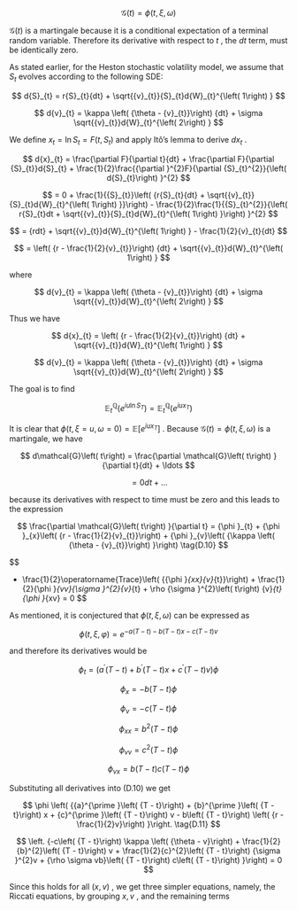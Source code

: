 $$
\mathcal{G}\left( t\right)  = \phi \left( {t,\xi ,\omega }\right)  \tag{D.9}
$$

$\mathcal{G}\left( t\right)$ is a martingale because it is a conditional expectation of a terminal random variable. Therefore its derivative with respect to $t$ , the ${dt}$ term, must be identically zero.



As stated earlier, for the Heston stochastic volatility model, we assume that ${S}_{t}$ evolves according to the following SDE:

$$
d{S}_{t} = r{S}_{t}{dt} + \sqrt{{v}_{t}}{S}_{t}d{W}_{t}^{\left( 1\right) }
$$

$$
d{v}_{t} = \kappa \left( {\theta  - {v}_{t}}\right) {dt} + \sigma \sqrt{{v}_{t}}d{W}_{t}^{\left( 2\right) }
$$

We define ${x}_{t} = \ln {S}_{t} = F\left( {t,{S}_{t}}\right)$ and apply Itô’s lemma to derive $d{x}_{t}$ .

$$
d{x}_{t} = \frac{\partial F}{\partial t}{dt} + \frac{\partial F}{\partial {S}_{t}}d{S}_{t} + \frac{1}{2}\frac{{\partial }^{2}F}{\partial {S}_{t}^{2}}{\left( d{S}_{t}\right) }^{2}
$$

$$
= 0 + \frac{1}{{S}_{t}}\left( {r{S}_{t}{dt} + \sqrt{{v}_{t}}{S}_{t}d{W}_{t}^{\left( 1\right) }}\right)  - \frac{1}{2}\frac{1}{{S}_{t}^{2}}{\left( r{S}_{t}dt + \sqrt{{v}_{t}}{S}_{t}d{W}_{t}^{\left( 1\right) }\right) }^{2}
$$

$$
= {rdt} + \sqrt{{v}_{t}}d{W}_{t}^{\left( 1\right) } - \frac{1}{2}{v}_{t}{dt}
$$

$$
= \left( {r - \frac{1}{2}{v}_{t}}\right) {dt} + \sqrt{{v}_{t}}d{W}_{t}^{\left( 1\right) }
$$

where

$$
d{v}_{t} = \kappa \left( {\theta  - {v}_{t}}\right) {dt} + \sigma \sqrt{{v}_{t}}d{W}_{t}^{\left( 2\right) }
$$

Thus we have

$$
d{x}_{t} = \left( {r - \frac{1}{2}{v}_{t}}\right) {dt} + \sqrt{{v}_{t}}d{W}_{t}^{\left( 1\right) }
$$

$$
d{v}_{t} = \kappa \left( {\theta  - {v}_{t}}\right) {dt} + \sigma \sqrt{{v}_{t}}d{W}_{t}^{\left( 2\right) }
$$

The goal is to find

$$
{\mathbb{E}}_{t}^{\mathbb{Q}}\left( {e}^{{iu}\ln {S}_{T}}\right)  = {\mathbb{E}}_{t}^{\mathbb{Q}}\left( {e}^{{iu}{x}_{T}}\right)
$$

It is clear that $\phi \left( {t,\xi  = u,\omega  = 0}\right)  = \mathbb{E}\left\lbrack  {e}^{{iu}{x}_{T}}\right\rbrack$ . Because $\mathcal{G}\left( t\right)  = \phi \left( {t,\xi ,\omega }\right)$ is a martingale, we have

$$
d\mathcal{G}\left( t\right)  = \frac{\partial \mathcal{G}\left( t\right) }{\partial t}{dt} + \ldots
$$

$$
= {0dt} + \ldots
$$

because its derivatives with respect to time must be zero and this leads to the expression

$$
\frac{\partial \mathcal{G}\left( t\right) }{\partial t} = {\phi }_{t} + {\phi }_{x}\left( {r - \frac{1}{2}{v}_{t}}\right)  + {\phi }_{v}\left( {\kappa \left( {\theta  - {v}_{t}}\right) }\right)  \tag{D.10}
$$

$$
+ \frac{1}{2}\operatorname{Trace}\left( {{\phi }_{xx}{v}_{t}}\right)  + \frac{1}{2}{\phi }_{vv}{\sigma }^{2}{v}_{t} + \rho {\sigma }^{2}\left( t\right) {v}_{t}{\phi }_{xv} = 0
$$

As mentioned, it is conjectured that $\phi \left( {t,\xi ,\omega }\right)$ can be expressed as

$$
\phi \left( {t,\xi ,\varphi }\right)  = {e}^{-a\left( {T - t}\right)  - b\left( {T - t}\right) x - c\left( {T - t}\right) v}
$$

and therefore its derivatives would be

$$
{\phi }_{t} = \left( {{a}^{\prime }\left( {T - t}\right)  + {b}^{\prime }\left( {T - t}\right) x + {c}^{\prime }\left( {T - t}\right) v}\right) \phi
$$

$$
{\phi }_{x} =  - b\left( {T - t}\right) \phi
$$

$$
{\phi }_{v} =  - c\left( {T - t}\right) \phi
$$

$$
{\phi }_{xx} = {b}^{2}\left( {T - t}\right) \phi
$$

$$
{\phi }_{vv} = {c}^{2}\left( {T - t}\right) \phi
$$

$$
{\phi }_{vx} = b\left( {T - t}\right) c\left( {T - t}\right) \phi
$$

Substituting all derivatives into (D.10) we get

$$
\phi \left( {{a}^{\prime }\left( {T - t}\right)  + {b}^{\prime }\left( {T - t}\right) x + {c}^{\prime }\left( {T - t}\right) v - b\left( {T - t}\right) \left( {r - \frac{1}{2}v}\right) }\right.  \tag{D.11}
$$

$$
\left. {-c\left( {T - t}\right) \kappa \left( {\theta  - v}\right)  + \frac{1}{2}{b}^{2}\left( {T - t}\right) v + \frac{1}{2}{c}^{2}\left( {T - t}\right) {\sigma }^{2}v + {\rho \sigma vb}\left( {T - t}\right) c\left( {T - t}\right) }\right)  = 0
$$

Since this holds for all $\left( {x, v}\right)$ , we get three simpler equations, namely, the Riccati equations, by grouping $x, v$ , and the remaining terms